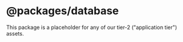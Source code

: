 # @packages/database

This package is a placeholder for any of our tier-2 ("application tier") assets.
